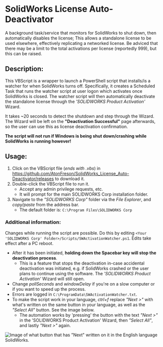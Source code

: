 # SolidWorks License Auto-Deactivator
A background task/service that monitors for SolidWorks to shut down, then automatically disables the license; This allows a standalone license to be used elsewhere, effectively replicating a networked license. Be adviced that there may be a limit to the total activations per license (reportedly 999), but this can be raised.

## Description:
This VBScript is a wrapper to launch a PowerShell script that installs/is a watcher for when SolidWorks turns off.
Specifically, it creates a Scheduled Task that runs the watcher script at user logon which activates once SolidWorks is closed. The watcher script will then automatically deactivate the standalone license through the *'SOLIDWORKS Product Activation'* Wizard.

It takes ~20 seconds to detect the shutdown and step through the Wizard.
The Wizard will be left on the **"Deactivation Successful"** page afterwards, so the user can use this as license deactivation confirmation.

**The script will not run if Windows is being shut down/crashing while SolidWorks is running however!**


## Usage:
1. Click on the VBScript file (*ends with .vbs*) in https://github.com/AtonFreson/SolidWorks_License_Auto-Deactivator/releases to download it.
2. Double-click the VBScript file to run it.
    - Accept any admin privilege requests, etc. 
    - It will prompt for the main SOLIDWORKS Corp installation folder.
3. Navigate to the *"SOLIDWORKS Corp"* folder via the *File Explorer*, and *copy/paste* from the address bar.
    - The default folder is: `C:\Program Files\SOLIDWORKS Corp`

### Additional information:
Changes while running the script are possible. Do this by editing `<Your 'SOLIDWORKS Corp' Folder>/Scripts/SWActivationWatcher.ps1`. Edits take effect after a PC reboot.
- After it has been initiated, **holding down the Spacebar key will stop the deactivation process**.
    - This is a feature that stops the deactivation in-case accidental deactivation was initiated, e.g. if SolidWorks crashed or the user plans to continue using the software. The *'SOLIDWORKS Product Activation'* Wizard will still open.
- Change *pollSeconds* and *windowDelay* if you're on a slow computer or if you want to speed up the process.
- Errors are logged in `C:\ProgramData\SWActivationWatcher.txt`.
- To make the script work in your language, *ctrl+f* replace *"Next >"* with what's written on the same button in your language, as well as the *"Select All"* button. See the image below.
    - The automation works by 'pressing' the button with the text *"Next >"* in the 'SOLIDWORKS Product Activation' Wizard, then *"Select All"*, and lastly *"Next >"* again.

![Image of what button that has "Next" written on it in the English language SolidWorks.](https://i.imgur.com/KPhdSvo.png)
